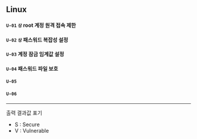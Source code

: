 ## Linux

#### `U-01`  `상`  root 계정 원격 접속 제한

#### `U-02`  `상`  패스워드 복잡성 설정

#### `U-03`  계정 잠금 임계값 설정

#### `U-04` 패스워드 파일 보호 

#### `U-05` 

#### `U-06` 

<hr/>

출력 결과값 표기 
- S : Secure
- V : Vulnerable
